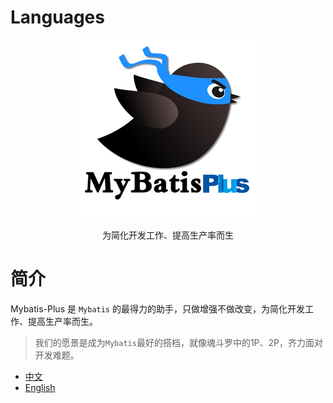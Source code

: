 # Languages

<p align="center">
  <a href="https://github.com/baomidou/mybatis-plus">
    <img src="assets/mybatis-plus-logo.png">
  </a>
</p>
<p align="center">为简化开发工作、提高生产率而生</p>

# 简介

Mybatis-Plus 是 `Mybatis` 的最得力的助手，只做增强不做改变，为简化开发工作、提高生产率而生。

> 我们的愿景是成为`Mybatis`最好的搭档，就像魂斗罗中的1P、2P，齐力面对开发难题。

* [中文](zh/)
* [English](en/)

